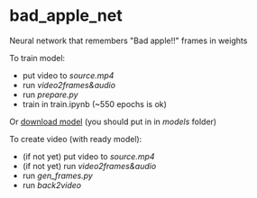 # bad_apple_net
Neural network that remembers "Bad apple!!" frames in weights

To train model:
* put video to *source.mp4*
* run *video2frames&audio*
* run *prepare.py*
* train in train.ipynb (~550 epochs is ok)

Or [download model](https://drive.google.com/file/d/1UeVGBrrnQKbWCY0L7lUXbQjQfhi9ROpd/view?usp=share_link) (you should put in in *models* folder)

To create video (with ready model):
* (if not yet) put video to *source.mp4*
* (if not yet) run *video2frames&audio*
* run *gen_frames.py*
* run *back2video*
